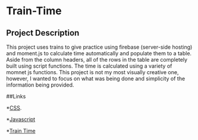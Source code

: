 # Train-Time

## Project Description

This project uses trains to give practice using firebase (server-side hosting) and moment.js to calculate time automatically and populate them to a table. Aside from the column headers, all of the rows in the table are completely built using script functions. The time is calculated using a variety of momnet js functions. This project is not my most visually creative one, however, I wanted to focus on what was being done and simplicity of the information being provided.

##Links

*[CSS](assets/css/style.css).

*[Javascript](assets/javascript/timers.js)

*[Train Time](kylerlamont.github.io/Train-Time)